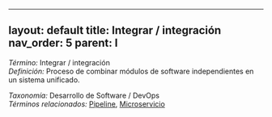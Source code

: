 
---
layout: default
title: Integrar / integración
nav_order: 5
parent: I
---

*Término:* Integrar / integración  
*Definición:* Proceso de combinar módulos de software independientes en un sistema unificado.

*Taxonomía:* Desarrollo de Software / DevOps  
*Términos relacionados:* [Pipeline](https://maleniski.github.io/diccionario-angl-tec-mx/docs/alfabeticamente/P/pipeline/), [Microservicio](https://maleniski.github.io/diccionario-angl-tec-mx/docs/alfabeticamente/M/microservicio/)
